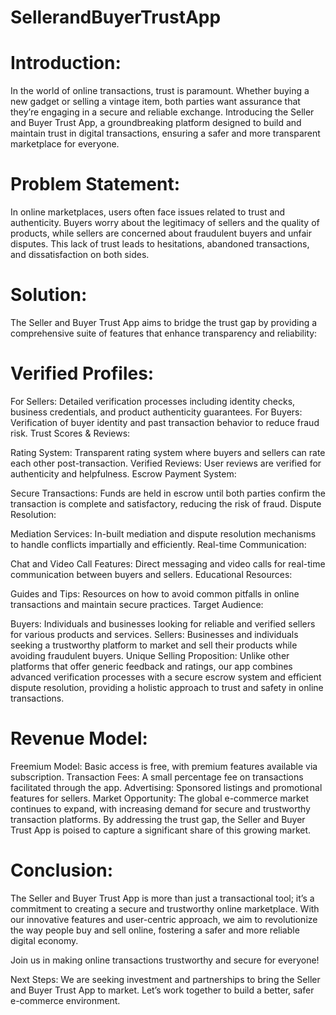 # SellerandBuyerTrustApp
# Introduction:
In the world of online transactions, trust is paramount. Whether buying a new gadget or selling a vintage item, both parties want assurance that they’re engaging in a secure and reliable exchange. Introducing the Seller and Buyer Trust App, a groundbreaking platform designed to build and maintain trust in digital transactions, ensuring a safer and more transparent marketplace for everyone.

# Problem Statement:
In online marketplaces, users often face issues related to trust and authenticity. Buyers worry about the legitimacy of sellers and the quality of products, while sellers are concerned about fraudulent buyers and unfair disputes. This lack of trust leads to hesitations, abandoned transactions, and dissatisfaction on both sides.

# Solution:
The Seller and Buyer Trust App aims to bridge the trust gap by providing a comprehensive suite of features that enhance transparency and reliability:

# Verified Profiles:

For Sellers: Detailed verification processes including identity checks, business credentials, and product authenticity guarantees.
For Buyers: Verification of buyer identity and past transaction behavior to reduce fraud risk.
Trust Scores & Reviews:

Rating System: Transparent rating system where buyers and sellers can rate each other post-transaction.
Verified Reviews: User reviews are verified for authenticity and helpfulness.
Escrow Payment System:

Secure Transactions: Funds are held in escrow until both parties confirm the transaction is complete and satisfactory, reducing the risk of fraud.
Dispute Resolution:

Mediation Services: In-built mediation and dispute resolution mechanisms to handle conflicts impartially and efficiently.
Real-time Communication:

Chat and Video Call Features: Direct messaging and video calls for real-time communication between buyers and sellers.
Educational Resources:

Guides and Tips: Resources on how to avoid common pitfalls in online transactions and maintain secure practices.
Target Audience:

Buyers: Individuals and businesses looking for reliable and verified sellers for various products and services.
Sellers: Businesses and individuals seeking a trustworthy platform to market and sell their products while avoiding fraudulent buyers.
Unique Selling Proposition:
Unlike other platforms that offer generic feedback and ratings, our app combines advanced verification processes with a secure escrow system and efficient dispute resolution, providing a holistic approach to trust and safety in online transactions.

# Revenue Model:

Freemium Model: Basic access is free, with premium features available via subscription.
Transaction Fees: A small percentage fee on transactions facilitated through the app.
Advertising: Sponsored listings and promotional features for sellers.
Market Opportunity:
The global e-commerce market continues to expand, with increasing demand for secure and trustworthy transaction platforms. By addressing the trust gap, the Seller and Buyer Trust App is poised to capture a significant share of this growing market.

# Conclusion:
The Seller and Buyer Trust App is more than just a transactional tool; it’s a commitment to creating a secure and trustworthy online marketplace. With our innovative features and user-centric approach, we aim to revolutionize the way people buy and sell online, fostering a safer and more reliable digital economy.

Join us in making online transactions trustworthy and secure for everyone!

Next Steps:
We are seeking investment and partnerships to bring the Seller and Buyer Trust App to market. Let’s work together to build a better, safer e-commerce environment.

